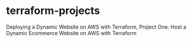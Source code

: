# terraform-projects
Deploying a Dynamic Website on AWS with Terraform, Project One: Host a Dynamic Ecommerce Website on AWS with Terraform
